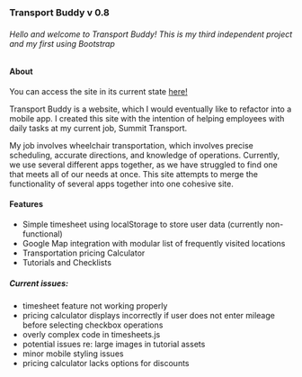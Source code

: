 ### Transport Buddy v 0.8 ###

###### Hello and welcome to Transport Buddy! This is my third independent project and my first using Bootstrap

#### About

You can access the site in its current state [here!]([https://summit-transport-buddy.netlify.com/](https://summit-transport-buddy.netlify.app/))

Transport Buddy is a website, which I would eventually like to refactor into a mobile app. I created this site with the intention of helping employees with daily tasks at my current job, Summit Transport.

My job involves wheelchair transportation, which involves precise scheduling, accurate directions, and knowledge of operations. Currently, we use several different apps together, as we have struggled to find one that meets all of our needs at once.
This site attempts to merge the functionality of several apps together into one cohesive site.

#### Features
  + Simple timesheet using localStorage to store user data (currently non-functional)
  + Google Map integration with modular list of frequently visited locations
  + Transportation pricing Calculator
  + Tutorials and Checklists


##### Current issues:
  + timesheet feature not working properly
  + pricing calculator displays incorrectly if user does not enter mileage before selecting checkbox operations
  + overly complex code in timesheets.js
  + potential issues re: large images in tutorial assets
  + minor mobile styling issues
  + pricing calculator lacks options for discounts
